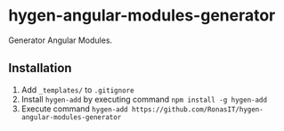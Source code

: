 # hygen-angular-modules-generator

Generator Angular Modules.

## Installation

1. Add `_templates/` to `.gitignore`
1. Install `hygen-add` by executing command `npm install -g hygen-add`
1. Execute command `hygen-add https://github.com/RonasIT/hygen-angular-modules-generator`
